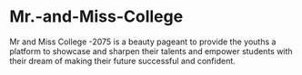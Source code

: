 # Mr.-and-Miss-College
Mr and Miss College -2075 is a beauty pageant to provide the youths a platform to showcase and sharpen their talents and empower students with their dream of making their future successful and confident.
